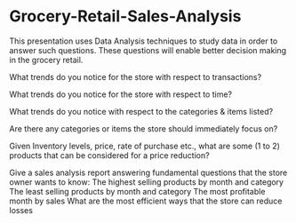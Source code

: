 # Grocery-Retail-Sales-Analysis

This presentation uses Data Analysis techniques to study data in order to answer such questions. These questions will enable better decision making in the grocery retail.

What trends do you notice for the store with respect to transactions?

What trends do you notice for the store with respect to time?

What trends do you notice with respect to the categories & items listed? 

Are there any categories or items the store should immediately focus on? 

Given Inventory levels, price, rate of purchase etc., what are some (1 to 2) products that can be considered for a price reduction? 

Give a sales analysis report answering fundamental questions that the store owner wants to know: 
The highest selling products by month and category
The least selling products by month and category
The most profitable month by sales
What are the most efficient ways that the store can reduce losses
